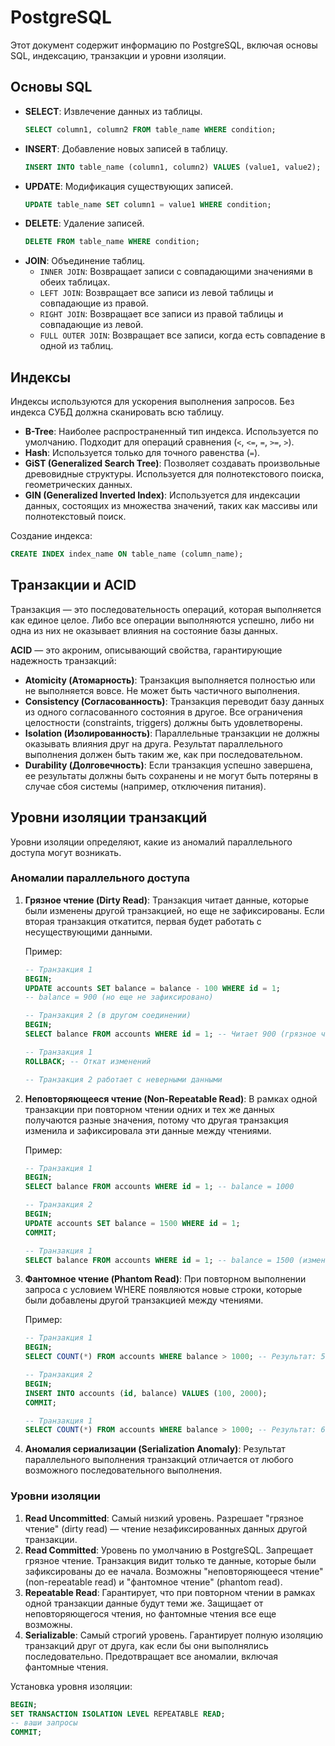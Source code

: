 # PostgreSQL

Этот документ содержит информацию по PostgreSQL, включая основы SQL, индексацию, транзакции и уровни изоляции.

## Основы SQL

- **SELECT**: Извлечение данных из таблицы.
  ```sql
  SELECT column1, column2 FROM table_name WHERE condition;
  ```
- **INSERT**: Добавление новых записей в таблицу.
  ```sql
  INSERT INTO table_name (column1, column2) VALUES (value1, value2);
  ```
- **UPDATE**: Модификация существующих записей.
  ```sql
  UPDATE table_name SET column1 = value1 WHERE condition;
  ```
- **DELETE**: Удаление записей.
  ```sql
  DELETE FROM table_name WHERE condition;
  ```
- **JOIN**: Объединение таблиц.
  - `INNER JOIN`: Возвращает записи с совпадающими значениями в обеих таблицах.
  - `LEFT JOIN`: Возвращает все записи из левой таблицы и совпадающие из правой.
  - `RIGHT JOIN`: Возвращает все записи из правой таблицы и совпадающие из левой.
  - `FULL OUTER JOIN`: Возвращает все записи, когда есть совпадение в одной из таблиц.

## Индексы

Индексы используются для ускорения выполнения запросов. Без индекса СУБД должна сканировать всю таблицу.

- **B-Tree**: Наиболее распространенный тип индекса. Используется по умолчанию. Подходит для операций сравнения (`<`, `<=`, `=`, `>=`, `>`).
- **Hash**: Используется только для точного равенства (`=`).
- **GiST (Generalized Search Tree)**: Позволяет создавать произвольные древовидные структуры. Используется для полнотекстового поиска, геометрических данных.
- **GIN (Generalized Inverted Index)**: Используется для индексации данных, состоящих из множества значений, таких как массивы или полнотекстовый поиск.

Создание индекса:
```sql
CREATE INDEX index_name ON table_name (column_name);
```

## Транзакции и ACID

Транзакция — это последовательность операций, которая выполняется как единое целое. Либо все операции выполняются успешно, либо ни одна из них не оказывает влияния на состояние базы данных.

**ACID** — это акроним, описывающий свойства, гарантирующие надежность транзакций:

- **Atomicity (Атомарность)**: Транзакция выполняется полностью или не выполняется вовсе. Не может быть частичного выполнения.
- **Consistency (Согласованность)**: Транзакция переводит базу данных из одного согласованного состояния в другое. Все ограничения целостности (constraints, triggers) должны быть удовлетворены.
- **Isolation (Изолированность)**: Параллельные транзакции не должны оказывать влияния друг на друга. Результат параллельного выполнения должен быть таким же, как при последовательном.
- **Durability (Долговечность)**: Если транзакция успешно завершена, ее результаты должны быть сохранены и не могут быть потеряны в случае сбоя системы (например, отключения питания).

## Уровни изоляции транзакций

Уровни изоляции определяют, какие из аномалий параллельного доступа могут возникать.

### Аномалии параллельного доступа

1. **Грязное чтение (Dirty Read)**: Транзакция читает данные, которые были изменены другой транзакцией, но еще не зафиксированы. Если вторая транзакция откатится, первая будет работать с несуществующими данными.

   Пример:
   ```sql
   -- Транзакция 1
   BEGIN;
   UPDATE accounts SET balance = balance - 100 WHERE id = 1;
   -- balance = 900 (но еще не зафиксировано)
   
   -- Транзакция 2 (в другом соединении)
   BEGIN;
   SELECT balance FROM accounts WHERE id = 1; -- Читает 900 (грязное чтение)
   
   -- Транзакция 1
   ROLLBACK; -- Откат изменений
   
   -- Транзакция 2 работает с неверными данными
   ```

2. **Неповторяющееся чтение (Non-Repeatable Read)**: В рамках одной транзакции при повторном чтении одних и тех же данных получаются разные значения, потому что другая транзакция изменила и зафиксировала эти данные между чтениями.

   Пример:
   ```sql
   -- Транзакция 1
   BEGIN;
   SELECT balance FROM accounts WHERE id = 1; -- balance = 1000
   
   -- Транзакция 2
   BEGIN;
   UPDATE accounts SET balance = 1500 WHERE id = 1;
   COMMIT;
   
   -- Транзакция 1
   SELECT balance FROM accounts WHERE id = 1; -- balance = 1500 (изменилось!)
   ```

3. **Фантомное чтение (Phantom Read)**: При повторном выполнении запроса с условием WHERE появляются новые строки, которые были добавлены другой транзакцией между чтениями.

   Пример:
   ```sql
   -- Транзакция 1
   BEGIN;
   SELECT COUNT(*) FROM accounts WHERE balance > 1000; -- Результат: 5
   
   -- Транзакция 2
   BEGIN;
   INSERT INTO accounts (id, balance) VALUES (100, 2000);
   COMMIT;
   
   -- Транзакция 1
   SELECT COUNT(*) FROM accounts WHERE balance > 1000; -- Результат: 6 (появился фантом!)
   ```

4. **Аномалия сериализации (Serialization Anomaly)**: Результат параллельного выполнения транзакций отличается от любого возможного последовательного выполнения.

### Уровни изоляции

1. **Read Uncommitted**: Самый низкий уровень. Разрешает "грязное чтение" (dirty read) — чтение незафиксированных данных другой транзакции.
2. **Read Committed**: Уровень по умолчанию в PostgreSQL. Запрещает грязное чтение. Транзакция видит только те данные, которые были зафиксированы до ее начала. Возможны "неповторяющееся чтение" (non-repeatable read) и "фантомное чтение" (phantom read).
3. **Repeatable Read**: Гарантирует, что при повторном чтении в рамках одной транзакции данные будут теми же. Защищает от неповторяющегося чтения, но фантомные чтения все еще возможны.
4. **Serializable**: Самый строгий уровень. Гарантирует полную изоляцию транзакций друг от друга, как если бы они выполнялись последовательно. Предотвращает все аномалии, включая фантомные чтения.

Установка уровня изоляции:
```sql
BEGIN;
SET TRANSACTION ISOLATION LEVEL REPEATABLE READ;
-- ваши запросы
COMMIT;
``` 